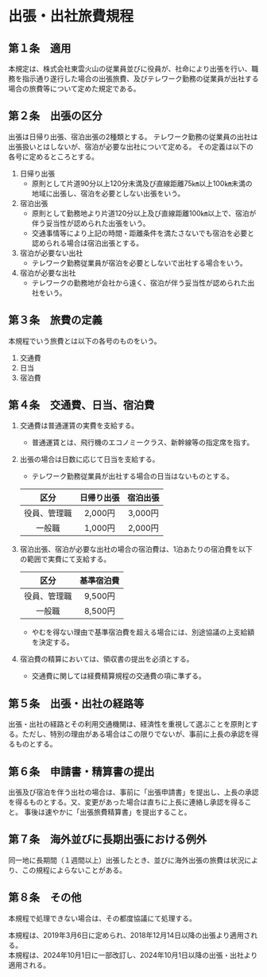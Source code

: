 # 出張・出社旅費規程

## 第１条　適用

本規定は、株式会社東雲火山の従業員並びに役員が、社命により出張を行い、職務を指示通り遂行した場合の出張旅費、及びテレワーク勤務の従業員が出社する場合の旅費等について定めた規定である。

## 第２条　出張の区分

出張は日帰り出張、宿泊出張の2種類とする。
テレワーク勤務の従業員の出社は出張扱いとはしないが、宿泊が必要な出社について定める。
その定義は以下の各号に定めるところとする。

1. 日帰り出張
    - 原則として片道90分以上120分未満及び直線距離75㎞以上100㎞未満の地域に出張し、宿泊を必要としない出張をいう。
2. 宿泊出張
    - 原則として勤務地より片道120分以上及び直線距離100㎞以上で、宿泊が伴う妥当性が認められた出張をいう。
    - 交通事情等により上記の時間・距離条件を満たさないでも宿泊を必要と認められる場合は宿泊出張とする。
3. 宿泊が必要ない出社
    - テレワーク勤務従業員が宿泊を必要としないで出社する場合をいう。
4. 宿泊が必要な出社
    - テレワークの勤務地が会社から遠く、宿泊が伴う妥当性が認められた出社をいう。

## 第３条　旅費の定義

本規程でいう旅費とは以下の各号のものをいう。

1. 交通費
2. 日当
3. 宿泊費

## 第４条　交通費、日当、宿泊費

1. 交通費は普通運賃の実費を支給する。
    - 普通運賃とは、飛行機のエコノミークラス、新幹線等の指定席を指す。

2. 出張の場合は日数に応じて日当を支給する。
    - テレワーク勤務従業員が出社する場合の日当はないものとする。

    |区分|日帰り出張|宿泊出張|
    |:----:|:----:|:----:|
    |役員、管理職|2,000円|3,000円|
    |一般職|1,000円|2,000円|

4. 宿泊出張、宿泊が必要な出社の場合の宿泊費は、1泊あたりの宿泊費を以下の範囲で実費にて支給する。

    |区分|基準宿泊費|
    |:----:|:----:|
    |役員、管理職|9,500円|
    |一般職|8,500円|

    - やむを得ない理由で基準宿泊費を超える場合には、別途協議の上支給額を決定する。

5. 宿泊費の精算においては、領収書の提出を必須とする。
    - 交通費に関しては経費精算規程の交通費の項に準ずる。
 
## 第５条　出張・出社の経路等

出張・出社の経路とその利用交通機関は、経済性を重視して選ぶことを原則とする。ただし、特別の理由がある場合はこの限りでないが、事前に上長の承認を得るものとする。

## 第６条　申請書・精算書の提出

出張及び宿泊を伴う出社の場合は、事前に「出張申請書」を提出し、上長の承認を得るものとする。又、変更があった場合は直ちに上長に連絡し承認を得ること。
事後は速やかに「出張旅費精算書」を提出すること。

## 第７条　海外並びに長期出張における例外

同一地に長期間（１週間以上）出張したとき、並びに海外出張の旅費は状況により、この規程によらないことがある。

## 第８条　その他

本規程で処理できない場合は、その都度協議にて処理する。


本規程は、2019年3月6日に定められ、2018年12月14日以降の出張より適用される。  
本規程は、2024年10月1日に一部改訂し、2024年10月1日以降の出張・出社より適用される。

